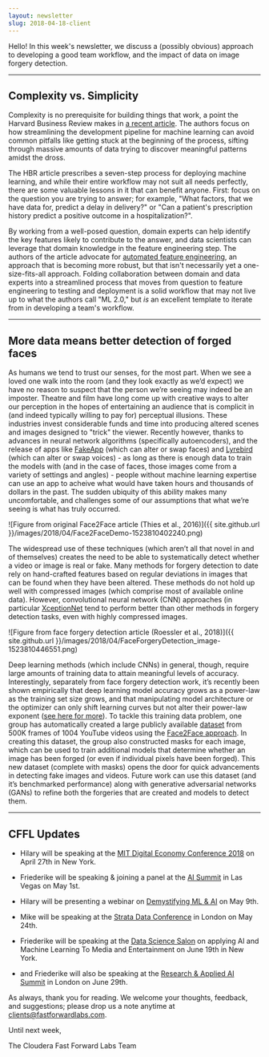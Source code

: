 ```yaml
---
layout: newsletter
slug: 2018-04-18-client
---
```


Hello!  In this week's newsletter, we discuss a (possibly obvious) approach to developing a good team workflow, and the impact of data on image forgery detection.

---

## Complexity vs. Simplicity

Complexity is no prerequisite for building things that work, a point the Harvard Business Review makes in [a recent article](https://hbr.org/2018/03/getting-value-from-machine-learning-isnt-about-fancier-algorithms-its-about-making-it-easier-to-use). The authors focus on how streamlining the development pipeline for machine learning can avoid common pitfalls like getting stuck at the beginning of the process, sifting through massive amounts of data trying to discover meaningful patterns amidst the dross.

The HBR article prescribes a seven-step process for deploying machine learning, and while their entire workflow may not suit all needs perfectly, there are some valuable lessons in it that can benefit anyone. First: focus on the question you are trying to answer; for example, "What factors, that we have data for, predict a delay in delivery?" or "Can a patient's prescription history predict a positive outcome in a hospitalization?". 

By working from a well-posed question, domain experts can help identify the key features likely to contribute to the answer, and data scientists can leverage that domain knowledge in the feature engineering step. The authors of the article advocate for [automated feature engineering](https://github.com/featuretools/featuretools/), an approach that is becoming more robust, but that isn't necessarily yet a one-size-fits-all approach. Folding collaboration between domain and data experts into a streamlined process that moves from question to feature engineering to testing and deployment is a solid workflow that may not live up to what the authors call "ML 2.0," but *is* an excellent template to iterate from in developing a team's workflow.

---

## More data means better detection of forged faces

As humans we tend to trust our senses, for the most part.  When we see a loved one walk into the room (and they look exactly as we’d expect) we have no reason to suspect that the person we’re seeing may indeed be an imposter. Theatre and film have long come up with creative ways to alter our perception in the hopes of entertaining an audience that is complicit in (and indeed typically willing to pay for) perceptual illusions. These industries invest considerable funds and time into producing altered scenes and images designed to "trick" the viewer. Recently however, thanks to advances in neural network algorithms (specifically autoencoders), and the release of apps like [FakeApp](https://www.fakeapp.org/) (which can alter or swap faces) and [Lyrebird](https://lyrebird.ai/) (which can alter or swap voices) - as long as there is enough data to train the models with (and in the case of faces, those images come from a variety of settings and angles) - people without machine learning expertise can use an app to acheive what would have taken hours and thousands of dollars in the past. The sudden ubiquity of this ability makes many uncomfortable, and challenges some of our assumptions that what we’re seeing is what has truly occurred.

![Figure from original Face2Face article (Thies et al., 2016)]({{ site.github.url }}/images/2018/04/Face2FaceDemo-1523810402240.png)

The widespread use of these techniques (which aren’t all that novel in and of themselves) creates the need to be able to systematically detect whether a video or image is real or fake. Many methods for forgery detection to date rely on hand-crafted features based on regular deviations in images that can be found when they have been altered. These methods do not hold up well with compressed images (which comprise most of available online data).  However, convolutional neural network (CNN) approaches (in particular [XceptionNet](https://arxiv.org/abs/1610.02357) tend to perform better than other methods in forgery detection tasks, even with highly compressed images. 

![Figure from face forgery detection article (Roessler et al., 2018)]({{ site.github.url }}/images/2018/04/FaceForgeryDetection_image-1523810446551.png)

Deep learning methods (which include CNNs) in general, though, require large amounts of training data to attain meaningful levels of accuracy. Interestingly, separately from face forgery detection work, it’s recently been shown empirically that deep learning model accuracy grows as a power-law as the training set size grows, and that manipulating model architecture or the optimizer can only shift learning curves but not alter their power-law exponent ([see here for more](https://arxiv.org/pdf/1712.00409.pdf)). To tackle this training data problem, one group has automatically created a large publicly available [dataset](http://www.niessnerlab.org/projects/roessler2018faceforensics.html) from 500K frames of 1004 YouTube videos using the [Face2Face approach](https://web.stanford.edu/~zollhoef/papers/CVPR2016_Face2Face/paper.pdf). In creating this dataset, the group also constructed masks for each image, which can be used to train additional models that determine whether an image has been forged (or even if individual pixels have been forged). This new dataset (complete with masks) opens the door for quick advancements in detecting fake images and videos. Future work can use this dataset (and it’s benchmarked performance) along with generative adversarial networks (GANs) to refine both the forgeries that are created and models to detect them.

---

## CFFL Updates

* Hilary will be speaking at the [MIT Digital Economy Conference 2018](http://mitsloan.mit.edu/alumni/events/2018-new-york-ide-conference/) on April 27th in New York.

* Friederike will be speaking & joining a panel at the [AI Summit](https://twimlai.com/aisummit-interop-2018/) in Las Vegas on May 1st.

* Hilary will be presenting a webinar on [Demystifying ML & AI](https://info.cloudera.com/LP=1968?src=FFL) on May 9th.

* Mike will be speaking at the [Strata Data Conference](https://conferences.oreilly.com/strata/strata-eu/public/schedule/detail/65283) in London on May 24th.

* Friederike will be speaking at the [Data Science Salon](https://www.eventbrite.com/e/data-science-salon-nyc-tickets-40072527007) on applying AI and Machine Learning To Media and Entertainment on June 19th in New York.

* and Friederike will also be speaking at the [Research & Applied AI Summit](https://raais.co/) in London on June 29th.


As always, thank you for reading. We welcome your thoughts, feedback, and suggestions; please drop us a note anytime at clients@fastforwardlabs.com.

Until next week,

The Cloudera Fast Forward Labs Team
